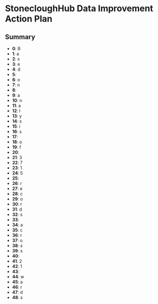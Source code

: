 # StonecloughHub Data Improvement Action Plan

## Summary

- **0**: B
- **1**: a
- **2**: s
- **3**: e
- **4**: d
- **5**:  
- **6**: o
- **7**: n
- **8**:  
- **9**: a
- **10**: n
- **11**: a
- **12**: l
- **13**: y
- **14**: s
- **15**: i
- **16**: s
- **17**:  
- **18**: o
- **19**: f
- **20**:  
- **21**: 3
- **22**: 7
- **23**: 1
- **24**: 5
- **25**:  
- **26**: r
- **27**: e
- **28**: c
- **29**: o
- **30**: r
- **31**: d
- **32**: s
- **33**:  
- **34**: a
- **35**: c
- **36**: r
- **37**: o
- **38**: s
- **39**: s
- **40**:  
- **41**: 2
- **42**: 1
- **43**:  
- **44**: w
- **45**: a
- **46**: r
- **47**: d
- **48**: s

